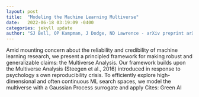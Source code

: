 ```yaml
---
layout: post
title:  "Modeling the Machine Learning Multiverse"
date:   2022-06-18 03:19:09 -0400
categories: jekyll update
author: "SJ Bell, OP Kampman, J Dodge, ND Lawrence - arXiv preprint arXiv:2206.05985, 2022"
---
```

Amid mounting concern about the reliability and credibility of machine learning research, we present a principled framework for making robust and generalizable claims: the Multiverse Analysis. Our framework builds upon the Multiverse Analysis (Steegen et al., 2016) introduced in response to psychology s own reproducibility crisis. To efficiently explore high-dimensional and often continuous ML search spaces, we model the multiverse with a Gaussian Process surrogate and apply  Cites: Green AI